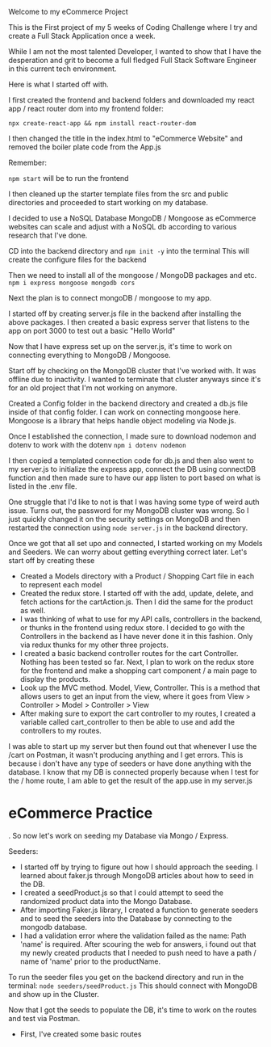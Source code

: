 Welcome to my eCommerce Project

This is the First project of my 5 weeks of Coding Challenge where I try and create a Full Stack Application once a week. 

While I am not the most talented Developer, I wanted to show that I have the desperation and grit to become a full fledged
Full Stack Software Engineer in this current tech environment. 


Here is what I started off with.

I first created the frontend and backend folders and downloaded my react app / react router dom into my frontend folder:

```npx create-react-app && npm install react-router-dom```

I then changed the title in the index.html to "eCommerce Website" and removed the boiler plate code from the App.js

Remember:

```npm start```
will be to run the frontend

I then cleaned up the starter template files from the src and public directories and proceeded to start working on my database.

I decided to use a NoSQL Database MongoDB / Mongoose as eCommerce websites can scale and adjust with a NoSQL db according to 
various research that I've done. 

CD into the backend directory and ```npm init -y``` into the terminal
This will create the configure files for the backend

Then we need to install all of the mongoose / MongoDB packages and etc.
```npm i express mongoose mongodb cors```

Next the plan is to connect mongoDB / mongoose to my app.

I started off by creating server.js file in the backend after installing the above packages. I then created a basic express server
that listens to the app on port 3000 to test out a basic "Hello World"

Now that I have express set up on the server.js, it's time to work on connecting everything to MongoDB / Mongoose.

Start off by checking on the MongoDB cluster that I've worked with. It was offline due to inactivity. I wanted to terminate that cluster anyways
since it's for an old project that I'm not working on anymore. 

Created a Config folder in the backend directory and created a db.js file inside of that config folder. I can work on connecting mongoose here. 
Mongoose is a library that helps handle object modeling via Node.js.

Once I established the connection, I made sure to download nodemon and dotenv to work with the dotenv
```npm i dotenv nodemon```

I then copied a templated connection code for db.js and then also went to my server.js to initialize the express app, connect the DB using connectDB function
and then made sure to have our app listen to port based on what is listed in the .env file.

One struggle that I'd like to not is that I was having some type of weird auth issue. Turns out, the password for my MongoDB cluster was wrong. So I just quickly changed it
on the security settings on MongoDB and then restarted the connection using
```node server.js``` 
in the backend directory.

Once we got that all set upo and connected, I started working on my Models and Seeders. We can worry about getting everything correct later. Let's start off by creating these
- Created a Models directory with a Product / Shopping Cart file in each to represent each model
- Created the redux store. I started off with the add, update, delete, and fetch actions for the cartAction.js. Then I did the same for the product as well.
- I was thinking of what to use for my API calls, controllers in the backend, or thunks in the frontend using redux store. I decided to go with the Controllers in the backend as I have never done it in this fashion. Only via redux thunks for my other three projects.
- I created a basic backend controller routes for the cart Controller. Nothing has been tested so far. Next, I plan to work on the redux store for the frontend and make a shopping cart component / a main page to display the products.
- Look up the MVC method. Model, View, Controller. This is a method that allows users to get an input from the view, where it goes from View > Controller > Model > Controller > View
- After making sure to export the cart controller to my routes, I created a variable called cart_controller to then be able to use and add the controllers to
my routes. 

I was able to start up my server but then found out that whenever I use the /cart on Postman, it wasn't producing anything and I get errors. 
This is because i don't have any type of seeders or have done anything with the database. I know that my DB is connected properly because when I test for the / 
home route, I am able to get the result of the app.use in my server.js <h1> eCommerce Practice </h1>. So now let's work on seeding my Database via Mongo / Express.

Seeders:
- I started off by trying to figure out how I should approach the seeding. I learned about faker.js through MongoDB articles about how to seed in the DB. 
- I created a seedProduct.js so that I could attempt to seed the randomized product data into the Mongo Database. 
- After importing Faker.js library, I created a function to generate seeders and to seed the seeders into the Database by connecting to the mongodb database.
- I had a validation error where the validation failed as the name: Path 'name' is required. After scouring the web for answers, i found out that my newly created products
that I needed to push need to have a path / name of 'name' prior to the productName. 

To run the seeder files you get on the backend directory and run in the terminal: 
```node seeders/seedProduct.js```
This should connect with MongoDB and show up in the Cluster. 

Now that I got the seeds to populate the DB, it's time to work on the routes and test via Postman. 
- First, I've created some basic routes 
